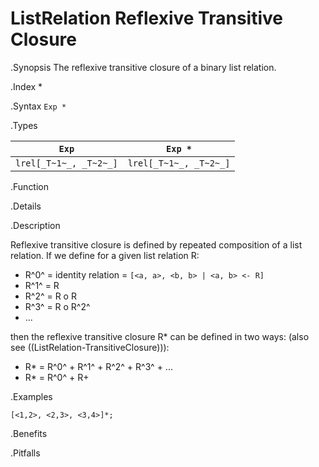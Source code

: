 # ListRelation Reflexive Transitive Closure

.Synopsis
The reflexive transitive closure of a binary list relation.

.Index
*

.Syntax
`Exp *`

.Types


|`Exp`               | `Exp *`             |
| --- | --- |
| `lrel[_T~1~_, _T~2~_]` | `lrel[_T~1~_, _T~2~_]`  |


.Function

.Details

.Description

Reflexive transitive closure is defined by repeated composition of a list relation.
If we define for a given list relation R:

*  R^0^ = identity relation = `[<a, a>, <b, b> | <a, b> <- R]`
*  R^1^ = R
*  R^2^ = R o R
*  R^3^ = R o R^2^
*  ...


then the reflexive transitive closure R* can be defined in two ways:
(also see ((ListRelation-TransitiveClosure))):

*  R* = R^0^ + R^1^ + R^2^ + R^3^ + ...
*  R* = R^0^ + R+


.Examples
```rascal-shell
[<1,2>, <2,3>, <3,4>]*;
```

.Benefits

.Pitfalls

